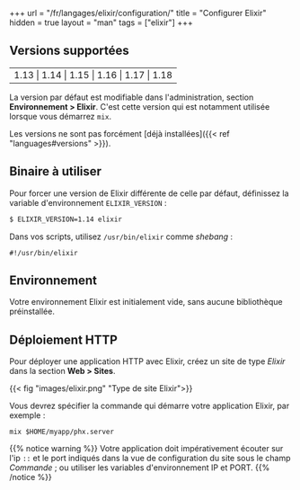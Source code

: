 +++
url = "/fr/langages/elixir/configuration/"
title = "Configurer Elixir"
hidden = true
layout = "man"
tags = ["elixir"]
+++

## Versions supportées


| |
| --- |
| 1.13 \| 1.14 \| 1.15 \| 1.16 \| 1.17 \| 1.18 |

La version par défaut est modifiable dans l'administration, section **Environnement > Elixir**. C'est cette version qui est notamment utilisée lorsque vous démarrez `mix`.

Les versions ne sont pas forcément [déjà installées]({{< ref "languages#versions" >}}).

## Binaire à utiliser

Pour forcer une version de Elixir différente de celle par défaut, définissez la variable d'environnement `ELIXIR_VERSION` :

```sh
$ ELIXIR_VERSION=1.14 elixir
```

Dans vos scripts, utilisez `/usr/bin/elixir` comme *shebang* :

```
#!/usr/bin/elixir
```

## Environnement

Votre environnement Elixir est initialement vide, sans aucune bibliothèque préinstallée.

## Déploiement HTTP

Pour déployer une application HTTP avec Elixir, créez un site de type *Elixir* dans la section **Web > Sites**.

{{< fig "images/elixir.png" "Type de site Elixir">}}

Vous devrez spécifier la commande qui démarre votre application Elixir, par exemple :

```
mix $HOME/myapp/phx.server
```

{{% notice warning %}}
Votre application doit impérativement écouter sur l'ip `::` et le port indiqués dans la vue de configuration du site sous le champ *Commande* ; ou utiliser les variables d'environnement IP et PORT.
{{% /notice %}}
